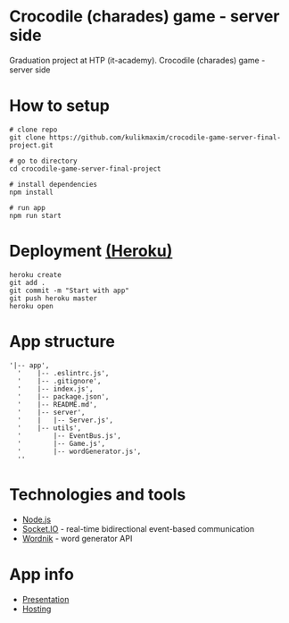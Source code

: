# Crocodile (charades) game - server side
Graduation project at HTP (it-academy). Crocodile (charades) game - server side

# How to setup

```
# clone repo
git clone https://github.com/kulikmaxim/crocodile-game-server-final-project.git

# go to directory
cd crocodile-game-server-final-project

# install dependencies
npm install

# run app
npm run start
```
# Deployment [(Heroku)](https://devcenter.heroku.com/articles/deploying-nodejs)
```
heroku create
git add .
git commit -m "Start with app"
git push heroku master
heroku open
```

# App structure
```
'|-- app',
  '    |-- .eslintrc.js',
  '    |-- .gitignore',
  '    |-- index.js',
  '    |-- package.json',
  '    |-- README.md',
  '    |-- server',
  '    |   |-- Server.js',
  '    |-- utils',
  '        |-- EventBus.js',
  '        |-- Game.js',
  '        |-- wordGenerator.js',
  '' 
```

# Technologies and tools

- [Node.js](https://nodejs.org/en/)
- [Socket.IO](https://socket.io/) - real-time bidirectional event-based communication
- [Wordnik](http://developer.wordnik.com/) - word generator API

# App info

- [Presentation](http://slides.com/kulikmaxim/deck)
- [Hosting](https://tranquil-wave-78594.herokuapp.com/)
